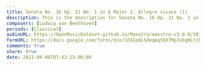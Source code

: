```yaml
---
title: Sonata No. 16 Op. 31 No. 1 in G Major I. Allegro vivace (1)
description: This is the description for Sonata No. 16 Op. 31 No. 1 in G Major I. Allegro vivace by Ludwig van Beethoven
composers: [Ludwig van Beethoven]
periods: [Classical]
audioURL: https://OpenMusicDataset.github.io/Maestro/maestro-v3.0.0/2017/MIDI-Unprocessed_046_PIANO046_MID--AUDIO-split_07-06-17_Piano-e_2-02_wav--2.midi
formURL: https://docs.google.com/forms/d/e/1FAIpQLSdeqAqtDd7Mp7xbgNLYJkSGFvlJB-WAcCJCEP-YKQjZCnYI1Q/viewform
comments: true
share: true
date: 2021-08-08T07:43:13-06:00
---
```

